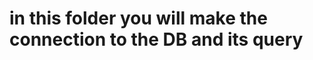 # in this folder you will make the connection to the DB and its query


<!-- #create a migration -->
 <!-- npx sequelize-cli model:generate --name fuel_input_master --attributes id:bigint,fuel_input_data:json,evidence:string,is_active:boolean,created_at:date,modified_at:date,modified_by:bigint -->

<!-- fuel_data -->
<!-- npx sequelize-cli model:generate --name fuel_data --attributes company_id:bigint,module_id:bigint,sub_module_id:bigint,bill_date:date,quarter:bigint,year:bigint,site_id:bigint,fuel_type_id:bigint,source_type_id:bigint,use_type_id:bigint,consumed_fuel:decimal,fuel_unit_id:bigint,amount_paid:decimal,currency_id:bigint,heat_content:decimal,carbon_content_value:decimal,evidence:string,status:string,comments:string,calculation_method:bigint,input_unit_type:bigint,required_unit_type:bigint,required_unit:bigint,unit_conversion:bigint,emission_factor:decimal,total_co2e_kg:decimal,co2e_co2_kg:decimal,co2e_ch4_kg:decimal,co2e_n2o_kg:decimal,created_at:date,modified_at:date,modified_by:bigint -->

<!-- unit_type_master -->
<!-- npx sequelize-cli model:generate --name fuel_unit_master --attributes scope_id:bigint,category_id:bigint,unit:string,unit_type:string,is_active:boolean,modified_by:bigint -->

<!-- fuel_emission_master -->
<!-- npx sequelize-cli model:generate --name fuel_emission_master --attributes fuel_type:bigint,source_type:string,unit_type_id:bigint,unit_id:bigint,total_kg_co2e_per_unit:decimal,kg_co2e_co2_per_unit:decimal,kg_co2e_ch4_per_unit:decimal,kg_co2e_n20_per_unit:decimal,is_active:boolean,modified_by:bigint -->

<!-- fuel_calculation
npx sequelize-cli model:generate --name fuel_calculation --attributes calculation_method:bigint,qyantity:bigint,ef_of_fuel:bigint,heat_content_of_fuel:bigint,carbon_content:bigint,calculation_equation:json,is_active:boolean,modified_by:bigint -->

<!-- module_unit_master
npx sequelize-cli model:generate --name module_unit_master --attributes module:bigint,sub_module:bigint,unit_id:bigint,unit_type:string,is_active:boolean,modified_by:bigint -->

<!-- undo a specific migration
npx sequelize db:migrate:undo --name 20240203182428-create-site_master.js;   -->


<!-- npx sequelize-cli model:generate --name ApprovalMaster --attributes id:bigint,fuel_input_master_id:bigint, is_active:boolean,modified_by:bigint -->
<!-- 

<!-- Module Master
 npx sequelize-cli model:generate --name ModuleMaster --attributes id:bigint,module:string,is_active:boolean,modified_by:bigint -->
<!--

<!-- Sub Module Master
 npx sequelize-cli model:generate --name SubModuleMaster --attributes id:bigint,module:bigint,sub_module:string,is_active:boolean,modified_by:bigint -->
<!--

<!-- Unit Type Master
 npx sequelize-cli model:generate --name UnitTypeMaster --attributes unit_type:string,is_active:boolean,modified_by:bigint -->

<!-- UnitConversion  Master
 npx sequelize-cli model:generate --name UnitConversionMaster --attributes reported_unit_type:BIGINT,required_unit_type:BIGINT,reported_unit:BIGINT,required_unit:BIGINT,conversion_factor:DECIMAL,is_active:boolean,modified_by:bigint -->

 <!-- UsageMaster  Master
 npx sequelize-cli model:generate --name UsageMaster --attributes fuel_type_id:BIGINT,required_unit_type:BIGINT,required_unit:BIGINT,usage_factor_kwh:DECIMAL,is_active:boolean,modified_by:bigint
  -->

   <!-- FuelType
 npx sequelize-cli model:generate --name FuelType --attributes fuel_type:string,is_active:boolean,modified_by:bigint
  -->

<!-- Approval Master
npx sequelize-cli model:generate --name ApprovalMaster --attributes id:bigint,fuel_input_master_id:bigint,is_active:boolean,modified_by:bigint -->




<!-- electricity_input_master -->
<!-- 
npx sequelize-cli model:generate --name electricity_input_master --attributes electricity_input_data:jsonb,organization_id:bigint,evidence:string,is_active:boolean,modified_by:bigint
 -->

 <!-- Approval Master Electricity
npx sequelize-cli model:generate --name ApprovalMasterElectricity --attributes organization_id:bigint,electricity_input_master_id:bigint,is_active:boolean,modified_by:bigint,requested_by:bigint,request_status:string,feedback:string -->
<!-- Replace request_status type manually by ENUM('approved','rejected','submitted')  -->

<!-- electricity_source -->
<!-- npx sequelize-cli model:generate --name electricity_source --attributes electricity_source:string,is_active:boolean,modified_by:bigint -->

<!-- electricity_source_master -->
<!-- npx sequelize-cli model:generate --name electricity_source_master --attributes electricity_source_id:string,unit_type_id:bigint,transaction_type:string,source_type:string,is_active:boolean,modified_by:bigint -->
<!-- Replace after the model is generated: transaction_type by ENUM('Captive','Purchased') and source_type by ENUM('Renewable','Non Renewable) -->

<!-- electricity_emission_master -->
<!-- npx sequelize-cli model:generate --name electricity_emission_master --attributes electricity_source_id:bigint,unit_type_id:bigint,unit_id:bigint,total_kg_co2e_per_unit:decimal,kg_co2e_co2_per_unit:decimal,kg_co2e_ch4_per_unit:decimal,kg_co2e_n2o_per_unit:decimal,kg_co2e_hfc_per_unit:decimal,kg_co2e_pfc_per_unit:decimal,kg_co2e_nf3_per_unit:decimal,kg_co2e_sf6_per_unit:decimal,is_active:boolean,modified_by:bigint -->

<!-- electricty calculation methods -->
<!-- npx sequelize-cli model:generate --name electricity_calculation --attributes calculation_method:bigint,unit_used:bigint,emission_factor:bigint,calculation_equation:jsonb,is_active:boolean,modified_by:bigint -->

<!-- electricity_data -->
<!-- npx sequelize-cli model:generate --name electricity_data --attributes company_id:bigint,module_id:bigint,sub_module_id:bigint,bill_date:date,quarter:bigint,year:bigint,site_id:bigint,electricity_source_id:bigint,source_type:string,transaction_type:string,consumed_value:decimal,unit_id:bigint,amount_paid:decimal,currency_id:bigint,evidence:string,status:string,comments:string,calculation_method:bigint,input_unit_type:bigint,required_unit_type:bigint,required_unit:bigint,unit_conversion:bigint,emission_factor:decimal,usage_required_unit:bigint,usage_factor:decimal,usage_unit_type:bigint,usage_in_kwh:decimal,total_co2e_kg:decimal,co2e_co2_kg:decimal,co2e_ch4_kg:decimal,co2e_n2o_kg:decimal,modified_by:bigint -->

 <!-- UsageElectricityMaster  Master
 npx sequelize-cli model:generate --name UsageElectricityMaster --attributes electricity_source_id:BIGINT,required_unit_type:BIGINT,required_unit:BIGINT,usage_factor_kwh:DECIMAL,is_active:boolean,modified_by:bigint
  -->

<!-- scope1_scope2_summary_data -->
<!--
npx sequelize-cli model:generate --name scope1_scope2_summary_data --attributes organization_id:bigint,module_id:bigint,sub_module_id:bigint,month:string,quarter:bigint,year:bigint,site_id:bigint,usage_in_kwh:decimal,total_co2e_kg:decimal,co2e_co2_kg:decimal,co2e_ch4_kg:decimal,co2e_n2o_kg:decimal,modified_by:bigint 
-->

<!-- 

npx sequelize db:migrate:undo --name 20240203182428-create-site_master.js -- to delete a specific table
npx sequelize db:migrate --name 20240203182428-create-site_master.js -- to run a specific table
npx sequelize db:migrate - migrate all

to add a new column
npx sequelize-cli migration:generate --name add_fuel_record_type_to_fuel_input_masters
"use strict";

/** @type {import('sequelize-cli').Migration} */
module.exports = {
  async up(queryInterface, Sequelize) {
    await queryInterface.addColumn("fuel_input_masters", "fuel_record_type", {
      type: Sequelize.ENUM("inventory", "purchased"),
      allowNull: false,
      defaultValue: "purchased",
    });
  },

  async down(queryInterface, Sequelize) {
    await queryInterface.removeColumn("fuel_input_masters", "fuel_record_type");
  },
};





